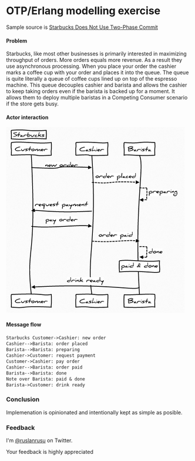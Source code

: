 # OTP/Erlang modelling exercise

Sample source is [Starbucks Does Not Use Two-Phase Commit][1]


  [1]: http://google.comhttp://www.enterpriseintegrationpatterns.com/ramblings/18_starbucks.html  

#### Problem

Starbucks, like most other businesses is primarily interested in maximizing throughput of orders. More orders equals more revenue. As a result they use asynchronous processing. When you place your order the cashier marks a coffee cup with your order and places it into the queue. The queue is quite literally a queue of coffee cups lined up on top of the espresso machine. This queue decouples cashier and barista and allows the cashier to keep taking orders even if the barista is backed up for a moment. It allows them to deploy multiple baristas in a Competing Consumer scenario if the store gets busy.

#### Actor interaction 

![diagram](https://github.com/ruslander/starbucks/raw/master/doc/diag.png)

#### Message flow 

	Starbucks Customer->Cashier: new order 
	Cashier-->Barista: order placed 
	Barista-->Barista: preparing 
	Cashier->Customer: request payment 
	Customer->Cashier: pay order 
	Cashier-->Barista: order paid 
	Barista-->Barista: done 
	Note over Barista: paid & done 
	Barista->Customer: drink ready


### Conclusion

Implemenation is opinionated and intentionally kept as simple as posible.

### Feedback

I'm [@ruslanrusu](http://twitter.com/ruslanrusu) on Twitter.

Your feedback is highly appreciated